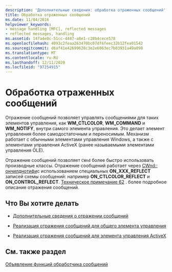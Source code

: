 ```yaml
---
description: 'Дополнительные сведения: обработка отраженных сообщений'
title: Обработка отраженных сообщений
ms.date: 11/04/2016
helpviewer_keywords:
- message handling [MFC], reflected messages
- reflected messages, handling
ms.assetid: 147a4e0c-51cc-4447-a8e1-c28b4cece578
ms.openlocfilehash: 4093c2feaa263470bc07df6feec32b12fea01542
ms.sourcegitcommit: d6af41e42699628c3e2e6063ec7b03931a49a098
ms.translationtype: MT
ms.contentlocale: ru-RU
ms.lasthandoff: 12/11/2020
ms.locfileid: "97254915"
---
```

# <a name="handling-reflected-messages"></a>Обработка отраженных сообщений

Отражение сообщений позволяет управлять сообщениями для таких элементов управления, как **WM_CTLCOLOR**, **WM_COMMAND** и **WM_NOTIFY**, внутри самого элемента управления. Это делает элемент управления более самодостаточным и переносимым. Механизм работает с обычными элементами управления Windows, а также с элементами управления ActiveX (ранее называемыми элементами управления OLE).

Отражение сообщений позволяет `CWnd` более быстро использовать производные классы. Отражение сообщений работает через [CWnd:: ончилднотифи](reference/cwnd-class.md#onchildnotify)с использованием специальных **ON_XXX_REFLECT** записей схемы сообщений: например **ON_CTLCOLOR_REFLECT** и **ON_CONTROL_REFLECT**. [Техническое примечание 62](tn062-message-reflection-for-windows-controls.md) . более подробное описание отражения сообщений.

## <a name="what-do-you-want-to-do"></a>Что Вы хотите делать

- [Дополнительные сведения о отражении сообщений](tn062-message-reflection-for-windows-controls.md)

- [Реализация отражения сообщений для общего элемента управления](tn062-message-reflection-for-windows-controls.md)

- [Реализация отражения сообщений для элемента управления ActiveX](mfc-activex-controls-subclassing-a-windows-control.md)

## <a name="see-also"></a>См. также раздел

[Объявление функций обработчика сообщений](declaring-message-handler-functions.md)
